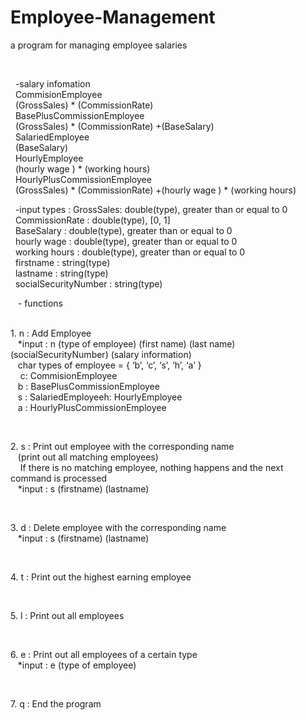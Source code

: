 # Employee-Management
a program for managing employee salaries
<!DOCTYPE html><html>  <head>    <meta charset="utf-8">  </head>  <body><p>  -salary infomation <br/>  CommisionEmployee<br/>  (GrossSales) * (CommissionRate)<br/>  BasePlusCommissionEmployee<br/>  (GrossSales) * (CommissionRate) +(BaseSalary)<br/>  SalariedEmployee<br/>  (BaseSalary)<br/>  HourlyEmployee<br/>  (hourly wage ) * (working hours)<br/>  HourlyPlusCommissionEmployee<br/>  (GrossSales) * (CommissionRate) +(hourly wage ) * (working hours)<br/></p><p>  -input types : GrossSales: double(type), greater than or equal to 0<br/>  CommissionRate : double(type), [0, 1]<br/>  BaseSalary : double(type), greater than or equal to 0<br/>  hourly wage : double(type), greater than or equal to 0<br/>  working hours : double(type), greater than or equal to 0<br/>  firstname : string(type)<br/>  lastname : string(type)<br/>  socialSecurityNumber : string(type)<br/></p><p>   - functions<br/>   <p>1. n : Add Employee<br/>   *input : n (type of employee) (first name) (last name) (socialSecurityNumber) (salary information)<br/>   char types of employee = { ‘b’, ‘c’, ‘s’, ‘h’, ‘a’ }<br/>    c: CommisionEmployee<br/>   b : BasePlusCommissionEmployee<br/>   s : SalariedEmployeeh: HourlyEmployee<br/>   a : HourlyPlusCommissionEmployee</p>   <p>2. s : Print out employee with the corresponding name<br/>   (print out all matching employees)<br/>    If there is no matching employee, nothing happens and the next command is processed<br/>   *input : s (firstname) (lastname)</p>   <p>3. d : Delete employee with the corresponding name<br/>   *input : s (firstname) (lastname)</p>   <p>4. t : Print out the highest earning employee</p>   <p>5. l : Print out all employees</p>   <p>6. e : Print out all employees of a certain type<br/>   *input : e (type of employee)</p>   <p>7. q : End the program</p></p>
  </body></html>
